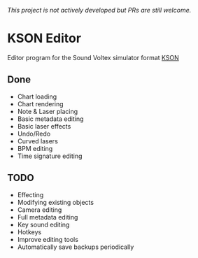 *This project is not actively developed but PRs are still welcome.*

# KSON Editor
Editor program for the Sound Voltex simulator format [KSON](https://github.com/m4saka/ksh2kson/blob/master/kson_format.md)

## Done
* Chart loading
* Chart rendering
* Note & Laser placing
* Basic metadata editing
* Basic laser effects
* Undo/Redo
* Curved lasers
* BPM editing
* Time signature editing

## TODO
* Effecting
* Modifying existing objects
* Camera editing
* Full metadata editing
* Key sound editing
* Hotkeys
* Improve editing tools
* Automatically save backups periodically